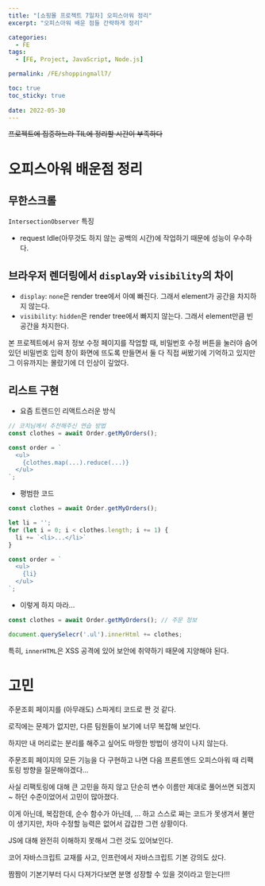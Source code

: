 ```yaml
---
title: "[쇼핑몰 프로젝트 7일차] 오피스아워 정리"
excerpt: "오피스아워 배운 점들 간략하게 정리"

categories:
  - FE
tags:
  - [FE, Project, JavaScript, Node.js]

permalink: /FE/shoppingmall7/

toc: true
toc_sticky: true
 
date: 2022-05-30
---
```

~~프로젝트에 집중하느라 TIL에 정리할 시간이 부족하다~~

# 오피스아워 배운점 정리
## 무한스크롤
`IntersectionObserver` 특징
- request Idle(아무것도 하지 않는 공백의 시간)에 작업하기 때문에 성능이 우수하다.

## 브라우저 렌더링에서 `display`와 `visibility`의 차이
- `display`: `none`은 render tree에서 아예 빠진다. 그래서 element가 공간을 차지하지 않는다.
- `visibility`: `hidden`은 render tree에서 빠지지 않는다. 그래서 element만큼 빈 공간을 차지한다.

본 프로젝트에서 유저 정보 수정 페이지를 작업할 때,
비밀번호 수정 버튼을 눌러야 숨어있던 비밀번호 입력 창이 화면에 뜨도록 만들면서
둘 다 직접 써봤기에 기억하고 있지만 그 이유까지는 몰랐기에 더 인상이 깊었다.

## 리스트 구현
- 요즘 트렌드인 리액트스러운 방식 

```js
// 코치님께서 추천해주신 연습 방법
const clothes = await Order.getMyOrders();

const order = `
  <ul>
    {clothes.map(...).reduce(...)}
  </ul>
`;
```

- 평범한 코드

```js
const clothes = await Order.getMyOrders();

let li = '';
for (let i = 0; i < clothes.length; i += 1) {
  li += `<li>...</li>`
}

const order = `
  <ul>
    {li}
  </ul>
`;
```

- 이렇게 하지 마라...

```js
const clothes = await Order.getMyOrders(); // 주문 정보

document.querySelecr('.ul').innerHtml += clothes;
```

특히, `innerHTML`은 XSS 공격에 있어 보안에 취약하기 때문에 지양해야 된다.

# 고민
주문조회 페이지를 (아무래도) 스파게티 코드로 짠 것 같다.

로직에는 문제가 없지만, 다른 팀원들이 보기에 너무 복잡해 보인다.

하지만 내 머리로는 분리를 해주고 싶어도 마땅한 방법이 생각이 나지 않는다.

주문조회 페이지의 모든 기능을 다 구현하고 나면 다음 프론트엔드 오피스아워 때 리팩토링 방향을 질문해야겠다...

사실 리팩토링에 대해 큰 고민을 하지 않고 단순히 변수 이름만 제대로 풀어쓰면 되겠지~ 하던 수준이었어서 고민이 많아졌다.

이게 아닌데, 복잡한데, 순수 함수가 아닌데, ... 하고 스스로 짜는 코드가 못생겨서 불만이 생기지만, 차마 수정할 능력은 없어서 갑갑한 그런 상황이다.

JS에 대해 완전히 이해하지 못해서 그런 것도 있어보인다.

코어 자바스크립트 교재를 사고, 인프런에서 자바스크립트 기본 강의도 샀다.

짬짬이 기본기부터 다시 다져가다보면 분명 성장할 수 있을 것이라고 믿는다!!!
